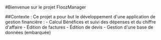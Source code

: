 #Bienvenue sur le projet FloozManager

##Contexte : 
Ce projet a pour but le développement d'une application de gestion financière :
    - Calcul Bénéfices et suivi des dépenses et du chiffre d'affaire
    - Édition de factures
    - Édition de devis 
    - Gestion d'une base de données (embarquée)
